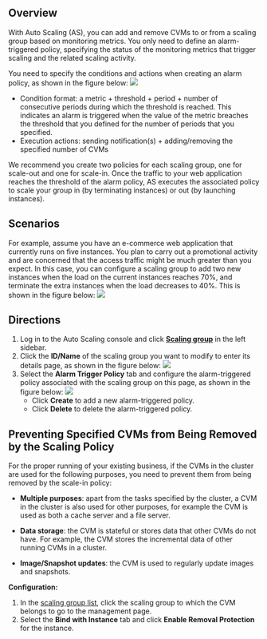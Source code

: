 ## Overview

With Auto Scaling (AS), you can add and remove CVMs to or from a scaling group based on monitoring metrics. You only need to define an alarm-triggered policy, specifying the status of the monitoring metrics that trigger scaling and the related scaling activity.

You need to specify the conditions and actions when creating an alarm policy, as shown in the figure below:
![](https://main.qcloudimg.com/raw/a3e40d8217ea04969a2198d6c9d52eb0.png)

- Condition format: a metric + threshold + period + number of consecutive periods during which the threshold is reached. This indicates an alarm is triggered when the value of the metric breaches the threshold that you defined for the number of periods that you specified.
- Execution actions: sending notification(s) + adding/removing the specified number of CVMs

We recommend you create two policies for each scaling group, one for scale-out and one for scale-in. Once the traffic to your web application reaches the threshold of the alarm policy, AS executes the associated policy to scale your group in (by terminating instances) or out (by launching instances).



## Scenarios

For example, assume you have an e-commerce web application that currently runs on five instances. You plan to carry out a promotional activity and are concerned that the access traffic might be much greater than you expect. In this case, you can configure a scaling group to add two new instances when the load on the current instances reaches 70%, and terminate the extra instances when the load decreases to 40%. This is shown in the figure below:
![](https://mc.qcloudimg.com/static/img/92435c4281be33320200ce3f69bbc36c/AS-Expanding+and+Reducing-Managing+Alarm+Triggering+Policies.jpg)

## Directions
1. Log in to the Auto Scaling console and click [**Scaling group**](https://console.cloud.tencent.com/autoscaling/group) in the left sidebar.
2. Click the **ID/Name** of the scaling group you want to modify to enter its details page, as shown in the figure below:
![](https://main.qcloudimg.com/raw/23edebce4019c1aeaca92dcde4b0f185.png)
3. Select the **Alarm Trigger Policy** tab and configure the alarm-triggered policy associated with the scaling group on this page, as shown in the figure below:
![](https://main.qcloudimg.com/raw/2bc68bff49b77a203a5f7b3daa16c033.png)
	- Click **Create** to add a new alarm-triggered policy.
	- Click **Delete** to delete the alarm-triggered policy.



## Preventing Specified CVMs from Being Removed by the Scaling Policy
For the proper running of your existing business, if the CVMs in the cluster are used for the following purposes, you need to prevent them from being removed by the scale-in policy:

- **Multiple purposes**: apart from the tasks specified by the cluster, a CVM in the cluster is also used for other purposes, for example the CVM is used as both a cache server and a file server.

- **Data storage**: the CVM is stateful or stores data that other CVMs do not have. For example, the CVM stores the incremental data of other running CVMs in a cluster.

- **Image/Snapshot updates**: the CVM is used to regularly update images and snapshots.


**Configuration:**
1. In the [scaling group list](https://console.cloud.tencent.com/autoscaling), click the scaling group to which the CVM belongs to go to the management page.
2. Select the **Bind with Instance** tab and click **Enable Removal Protection** for the instance.
